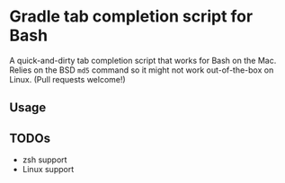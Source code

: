 Gradle tab completion script for Bash
====================

A quick-and-dirty tab completion script that works for Bash on the Mac.  Relies on the BSD ```md5``` command so it might not work out-of-the-box on Linux.  (Pull requests welcome!)

Usage
--------






TODOs
------

* zsh support
* Linux support